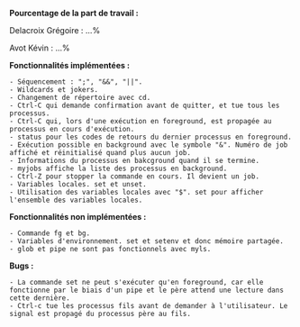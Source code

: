 **Pourcentage de la part de travail :**

Delacroix Grégoire : ...%

Avot Kévin : ...%

**Fonctionnalités implémentées :**

    - Séquencement : ";", "&&", "||".
    - Wildcards et jokers.
    - Changement de répertoire avec cd.
    - Ctrl-C qui demande confirmation avant de quitter, et tue tous les processus.
    - Ctrl-C qui, lors d'une exécution en foreground, est propagée au processus en cours d'exécution.
    - status pour les codes de retours du dernier processus en foreground.
    - Exécution possible en background avec le symbole "&". Numéro de job affiché et réinitialisé quand plus aucun job.
    - Informations du processus en bakcground quand il se termine.
    - myjobs affiche la liste des processus en background.
    - Ctrl-Z pour stopper la commande en cours. Il devient un job.
    - Variables locales. set et unset.
    - Utilisation des variables locales avec "$". set pour afficher l'ensemble des variables locales.

**Fonctionnalités non implémentées :**

    - Commande fg et bg.
    - Variables d'environnement. set et setenv et donc mémoire partagée.
    - glob et pipe ne sont pas fonctionnels avec myls.

**Bugs :**

    - La commande set ne peut s'exécuter qu'en foreground, car elle fonctionne par le biais d'un pipe et le père attend une lecture dans cette dernière.
    - Ctrl-c tue les processus fils avant de demander à l'utilisateur. Le signal est propagé du processus père au fils.

